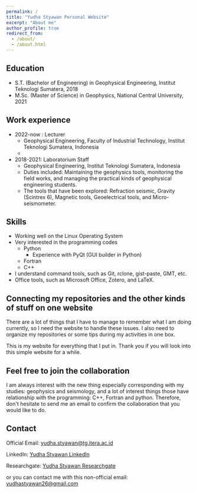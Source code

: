 ```yaml
---
permalink: /
title: "Yudha Styawan Personal Website"
excerpt: "About me"
author_profile: true
redirect_from: 
  - /about/
  - /about.html
---
```


Education
------
* S.T. (Bachelor of Engineering) in Geophysical Engineering, Institut Teknologi Sumatera, 2018
* M.Sc. (Master of Science) in Geophysics, National Central University, 2021

Work experience
------
* 2022-now : Lecturer
  * Geophysical Engineering, Faculty of Industrial Technology, Institut Teknologi Sumatera, Indonesia
  * 
* 2018-2021: Laboratorium Staff
  * Geophysical Engineering, Institut Teknologi Sumatera, Indonesia
  * Duties included: Maintaining the geophysics tools, monitoring the field works, and managing the practical kinds of geophysical engineering students.
  * The tools that have been explored: Refraction seismic, Gravity (Scintrex 6), Magnetic tools, Geoelectrical tools, and Micro-seismometer.
  
Skills
------
* Working well on the Linux Operating System
* Very interested in the programming codes
  * Python
    * Experience with PyQt (GUI builder in Python)
  * Fortran
  * C++
* I understand command tools, such as Git, rclone, gist-paste, GMT, etc.
* Office tools, such as Microsoft Office, Zotero, and LaTeX.

Connecting my repositories and the other kinds of stuff on one website
------
There are a lot of things that I have to manage to remember what I am doing currently, so I need the website to handle these issues. I also need to organize my repositories or some tips during my activities in one box.

This is my website for everything that I put in. Thank you if you will look into this simple website for a while.


Feel free to join the collaboration
------
I am always interest with the new thing especially corresponding with my studies: geophysics and seismology, and a lot of interest things those have relationship with the programming: C++, Fortran and python. Therefore, don't hesitate to send me an email to confirm the collaboration that you would like to do.


Contact
------
Official Email: [yudha.styawan@tg.itera.ac.id](mailto:yudha.styawan@tg.itera.ac.id) 

LinkedIn: [Yudha Styawan LinkedIn](https://www.linkedin.com/in/yudhastyawan/)

Researchgate: [Yudha Styawan Researchgate](https://www.researchgate.net/profile/Yudha_Styawan)

or you can contact me with this non-official email:  [yudhastyawan26@gmail.com](mailto:yudhastyawan26@gmail.com)
